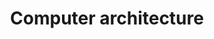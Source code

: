 ---
title: "Computer architecture"
permalink: /malware-analyze/fundamental/computer-architecture/
excerpt: "" 
---